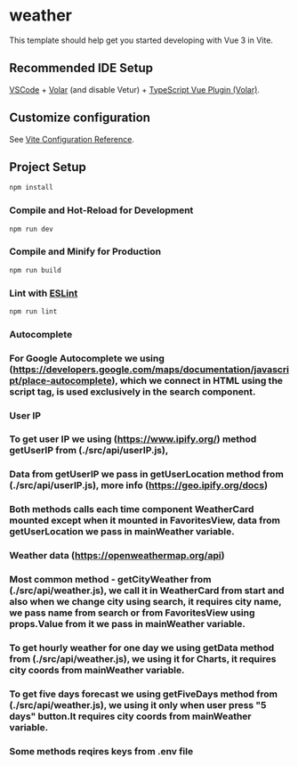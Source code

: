# weather

This template should help get you started developing with Vue 3 in Vite.

## Recommended IDE Setup

[VSCode](https://code.visualstudio.com/) + [Volar](https://marketplace.visualstudio.com/items?itemName=Vue.volar) (and disable Vetur) + [TypeScript Vue Plugin (Volar)](https://marketplace.visualstudio.com/items?itemName=Vue.vscode-typescript-vue-plugin).

## Customize configuration

See [Vite Configuration Reference](https://vitejs.dev/config/).

## Project Setup

```sh
npm install
```

### Compile and Hot-Reload for Development

```sh
npm run dev
```

### Compile and Minify for Production

```sh
npm run build
```

### Lint with [ESLint](https://eslint.org/)

```sh
npm run lint
```
<!-- API Docs -->
### Autocomplete
### For Google Autocomplete we using (https://developers.google.com/maps/documentation/javascript/place-autocomplete), which we connect in HTML using the script tag, is used exclusively in the search component.

### User IP
### To get user IP we using (https://www.ipify.org/) method getUserIP from (./src/api/userIP.js), 
### Data from getUserIP we pass in getUserLocation method from (./src/api/userIP.js), more info (https://geo.ipify.org/docs)
### Both methods calls each time component WeatherCard mounted except when it mounted in FavoritesView, data from getUserLocation we pass in mainWeather variable.

### Weather data (https://openweathermap.org/api)
### Most common method - getCityWeather  from (./src/api/weather.js), we call it in WeatherCard from start and also when we change city using search, it requires city name, we pass name from search or from FavoritesView using props.Value from it we pass in mainWeather variable.

### To get hourly weather for one day we using getData method from (./src/api/weather.js), we using it for Charts, it requires city coords from mainWeather variable.

### To get five days forecast we using getFiveDays method from (./src/api/weather.js), we using it only when user press "5 days" button.It requires city coords from mainWeather variable.

### Some methods reqires keys from .env file

